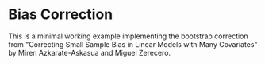 # Bias Correction

This is a minimal working example implementing the bootstrap correction from "Correcting Small Sample Bias in Linear Models with Many Covariates" by Miren Azkarate-Askasua and Miguel Zerecero.